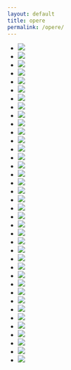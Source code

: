 ```yaml
---
layout: default
title: opere
permalink: /opere/
---
```


<div class="home">

<!--
  <h1 class="page-heading">Posts</h1>

  <ul class="post-list">
    {% for post in site.posts %}
      <li>
        <span class="post-meta">{{ post.date | date: "%b %-d, %Y" }}</span>

        <h2>
          <a class="post-link" href="{{ post.url | prepend: site.baseurl }}">{{ post.title }}</a>
        </h2>
      </li>
    {% endfor %}
  </ul>

  <p class="rss-subscribe">subscribe <a href="{{ "/feed.xml" | prepend: site.baseurl }}">via RSS</a></p>
-->

<ul class="clearing-thumbs large-block-grid-6 medium-block-grid-4 small-block-grid-1" data-clearing>
  <li><a href="{{ site.baseurl }}/img/Frammenti nella notte 2013 olio-acrilico 100x140.jpg"><img data-caption="Frammenti nella notte 2013 olio-acrilico" src="{{ site.baseurl }}/img/Frammenti nella notte 2013 olio-acrilico 100x140.jpg"></a></li>
  <li><a href="{{ site.baseurl }}/img/100x100 olio 2006.jpg"><img data-caption="100x100 2006 olio" src="{{ site.baseurl }}/img/100x100 olio 2006.jpg"></a></li>
  <li><a href="{{ site.baseurl }}/img/graf.-acril.-su-carta-90x60-2006.jpg"><img data-caption="grafite acrilico su carta 90x60 2006" src="{{ site.baseurl }}/img/graf.-acril.-su-carta-90x60-2006.jpg"></a></li>

  <li><a href="{{ site.baseurl }}/img/grafite-acrilico-su-carte-90x60-2010.jpg"><img data-caption="grafite acrilico su carte 90x60 2010" src="{{ site.baseurl }}/img/grafite-acrilico-su-carte-90x60-2010.jpg"></a></li>
  <li><a href="{{ site.baseurl }}/img/Grafite-acrilico-su-tavola-66x36-2014.jpg"><img data-caption="Grafite acrilico su tavola 66x36 2014" src="{{ site.baseurl }}/img/Grafite-acrilico-su-tavola-66x36-2014.jpg"></a></li>
  <li><a href="{{ site.baseurl }}/img/Grafite-acrilico-su-tavola-66x36-2014_2.jpg"><img data-caption="Grafite acrilico su tavola 66x36 2014" src="{{ site.baseurl }}/img/Grafite-acrilico-su-tavola-66x36-2014_2.jpg"></a></li>
  <li><a href="{{ site.baseurl }}/img/Grafite-acrilico-su-tavola-66x36-2014_3.jpg"><img data-caption="Grafite acrilico su tavola 66x36 2014" src="{{ site.baseurl }}/img/Grafite-acrilico-su-tavola-66x36-2014_3.jpg"></a></li>
  <li><a href="{{ site.baseurl }}/img/grafite-su-carta-90x60-2009.jpg"><img data-caption="grafite su carta 90x60 2009" src="{{ site.baseurl }}/img/grafite-su-carta-90x60-2009.jpg"></a></li>
  <li><a href="{{ site.baseurl }}/img/grafite-su-carta-92x62-2006-(3).jpg"><img data-caption="grafite su carta 92x62 2006" src="{{ site.baseurl }}/img/grafite-su-carta-92x62-2006-(3).jpg"></a></li>
  <li><a href="{{ site.baseurl }}/img/grafite-su-carta-92x62-2006.jpg"><img data-caption="grafite su carta 92x62 2006" src="{{ site.baseurl }}/img/grafite-su-carta-92x62-2006.jpg"></a></li>
  <li><a href="{{ site.baseurl }}/img/Guardavi-me-lontano-2011-olio-100x100.jpg"><img data-caption="Guardavi me lontano 2011 olio 100x100" src="{{ site.baseurl }}/img/Guardavi-me-lontano-2011-olio-100x100.jpg"></a></li>

  <li><a href="{{ site.baseurl }}/img/maggio2007-olio-120x120.jpg"><img data-caption="maggio 2007 olio 120x120" src="{{ site.baseurl }}/img/maggio2007-olio-120x120.jpg"></a></li>
  <li><a href="{{ site.baseurl }}/img/matita-e-acrilico-su-carta9.jpg"><img data-caption="matita e acrilico su carta" src="{{ site.baseurl }}/img/matita-e-acrilico-su-carta9.jpg"></a></li>
  <li><a href="{{ site.baseurl }}/img/Nel-rosso-delle-rose-2010-olio-130x164.jpg"><img data-caption="Nel rosso delle rose 2010 olio 130x164" src="{{ site.baseurl }}/img/Nel-rosso-delle-rose-2010-olio-130x164.jpg"></a></li>
  <li><a href="{{ site.baseurl }}/img/olio-su-tela-120x120-2012.jpg"><img data-caption="olio su tela 120x120 2012" src="{{ site.baseurl }}/img/olio-su-tela-120x120-2012.jpg"></a></li>
  <li><a href="{{ site.baseurl }}/img/olio-su-tela-130x70-2014.jpg"><img data-caption="olio su tela 130x70 2014" src="{{ site.baseurl }}/img/olio-su-tela-130x70-2014.jpg"></a></li>
  <li><a href="{{ site.baseurl }}/img/olio-su-tela-130x74-2014.jpg"><img data-caption="olio su tela 130x74 2014" src="{{ site.baseurl }}/img/olio-su-tela-130x74-2014.jpg"></a></li>
  <li><a href="{{ site.baseurl }}/img/olio-su-tela-130x100-2014-(5).jpg"><img data-caption="olio su tela 130x100 2014" src="{{ site.baseurl }}/img/olio-su-tela-130x100-2014-(5).jpg"></a></li>
  <li><a href="{{ site.baseurl }}/img/olio-su-tela-130x100-2014.jpg"><img data-caption="olio su tela 130x100 2014" src="{{ site.baseurl }}/img/olio-su-tela-130x100-2014.jpg"></a></li>


  <li><a href="{{ site.baseurl }}/img/olio-su-tela-140x140-2014.jpg"><img data-caption="olio su tela 140x140 2014" src="{{ site.baseurl }}/img/olio-su-tela-140x140-2014.jpg"></a></li>
  <li><a href="{{ site.baseurl }}/img/olio-su-tela-144x93-2014.jpg"><img data-caption="olio su tela 144x93 2014" src="{{ site.baseurl }}/img/olio-su-tela-144x93-2014.jpg"></a></li>
  <li><a href="{{ site.baseurl }}/img/olio-su-tela-160x100-2005-coll.-priv.jpg"><img data-caption="olio su tela 160x100 2005 coll. priv." src="{{ site.baseurl }}/img/olio-su-tela-160x100-2005-coll.-priv.jpg"></a></li>
  <li><a href="{{ site.baseurl }}/img/olio-su-tela-160x140-2014.jpg"><img data-caption="olio su tela 160x140 2014" src="{{ site.baseurl }}/img/olio-su-tela-160x140-2014.jpg"></a></li>
  <li><a href="{{ site.baseurl }}/img/olio-su-tela-240x140-2015.jpg"><img data-caption="olio su tela 240x140 2015" src="{{ site.baseurl }}/img/olio-su-tela-240x140-2015.jpg"></a></li>
  <li><a href="{{ site.baseurl }}/img/olio-su-tela-diam.-31-2010-(2).jpg"><img data-caption="olio su tela diam. 31 2010" src="{{ site.baseurl }}/img/olio-su-tela-diam.-31-2010-(2).jpg"></a></li>
  <li><a href="{{ site.baseurl }}/img/olio-su-tela-tavola-110x150.jpg"><img data-caption="olio su tela tavola 110x150" src="{{ site.baseurl }}/img/olio-su-tela-tavola-110x150.jpg"></a></li>
  <li><a href="{{ site.baseurl }}/img/olio-su-tela-tavola-160x134_.jpg"><img data-caption="olio su tela tavola 160x134" src="{{ site.baseurl }}/img/olio-su-tela-tavola-160x134_.jpg"></a></li>
  <li><a href="{{ site.baseurl }}/img/olio-su-tela-tavola-160x134.jpg"><img data-caption="olio su tela tavola 160x134" src="{{ site.baseurl }}/img/olio-su-tela-tavola-160x134.jpg"></a></li>

  <li><a href="{{ site.baseurl }}/img/olio-su-tela-tavola--160x134.jpg"><img data-caption="olio su tela tavola 160x134" src="{{ site.baseurl }}/img/olio-su-tela-tavola--160x134.jpg"></a></li>

  
  <li><a href="{{ site.baseurl }}/img/Tra-il-ricamo-della-siepe-2011-olio-100x100.jpg"><img data-caption="Tra il ricamo della siepe 2011 olio 100x100.jpg" src="{{ site.baseurl }}/img/Tra-il-ricamo-della-siepe-2011-olio-100x100.jpg"></a></li>
  
   <li><a href="{{ site.baseurl }}/img/grafite-su-carta_4.jpg"><img data-caption="olio su tavola" src="{{ site.baseurl }}/img/oliosutavola 89x91.jpg"></a></li>

  <li><a href="{{ site.baseurl }}/img/Pasolini_DelleRose.jpg"><img data-caption="Pasolini Delle Rose" src="{{ site.baseurl }}/img/Pasolini_DelleRose.jpg"></a></li> 
  <li><a href="{{ site.baseurl }}/img/matita-su-carta-200x150.jpg"><img data-caption="matita su carta 200x150" src="{{ site.baseurl }}/img/matita-su-carta-200x150.jpg"></a></li>
  
  <li><a href="{{ site.baseurl }}/img/grafite-su-carta-50x136-2006.jpg"><img data-caption="grafite su carta 50x136 2006" src="{{ site.baseurl }}/img/grafite-su-carta-50x136-2006.jpg"></a></li>
  <li><a href="{{ site.baseurl }}/img/grafite-su-carta_1.jpg"><img data-caption="Grafite su carta" src="{{ site.baseurl }}/img/grafite-su-carta_1.jpg"></a></li>
  <li><a href="{{ site.baseurl }}/img/grafite-su-carta_2.jpg"><img data-caption="Grafite su carta" src="{{ site.baseurl }}/img/grafite-su-carta_2.jpg"></a></li>
  <li><a href="{{ site.baseurl }}/img/grafite-su-carta_3.jpg"><img data-caption="Grafite su carta" src="{{ site.baseurl }}/img/grafite-su-carta_3.jpg"></a></li>
  <li><a href="{{ site.baseurl }}/img/grafite-su-carta_4.jpg"><img data-caption="Grafite su carta" src="{{ site.baseurl }}/img/grafite-su-carta_4.jpg"></a></li>

</ul>
</div>

<!-- 
<ul class="tabs" data-tab>
  <li class="tab-title active"><a href="#panel1">Tab 1</a></li>
  <li class="tab-title"><a href="#panel2">Tab 2</a></li>
  <li class="tab-title"><a href="#panel3">Tab 3</a></li>
  <li class="tab-title"><a href="#panel4">Tab 4</a></li>
</ul>
<div class="tabs-content">
  <div class="content active" id="panel1">
    <p>This is the first panel of the basic tab example. You can place all sorts of content here including a grid.</p>
  </div>
  <div class="content" id="panel2">
    <p>This is the second panel of the basic tab example. This is the second panel of the basic tab example.</p>
  </div>
  <div class="content" id="panel3">
    <p>This is the third panel of the basic tab example. This is the third panel of the basic tab example.</p>
  </div>
  <div class="content" id="panel4">
    <p>This is the fourth panel of the basic tab example. This is the fourth panel of the basic tab example.</p>
  </div>
</div>
-->